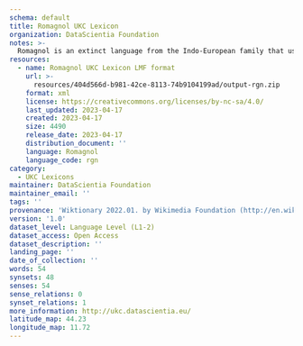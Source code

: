 ```yaml
---
schema: default
title: Romagnol UKC Lexicon
organization: DataScientia Foundation
notes: >-
  Romagnol is an extinct language from the Indo-European family that used to be spoken in Eurasia. The UKC Lexicon of Romagnol is represented as a lexico-semantic network. It consists of words, word senses, synsets, as well as sense-level and synset-level relationships
resources:
  - name: Romagnol UKC Lexicon LMF format
    url: >-
      resources/404d566d-b981-42ce-8113-74b9104199ad/output-rgn.zip
    format: xml
    license: https://creativecommons.org/licenses/by-nc-sa/4.0/
    last_updated: 2023-04-17
    created: 2023-04-17
    size: 4490
    release_date: 2023-04-17
    distribution_document: ''
    language: Romagnol
    language_code: rgn
category:
  - UKC Lexicons
maintainer: DataScientia Foundation
maintainer_email: ''
tags: ''
provenance: 'Wiktionary 2022.01. by Wikimedia Foundation (http://en.wiktionary.org); CogNet 2.1 by Khuyagbaatar Batsuren, National University of Mongolia (http://cognet.ukc.disi.unitn.it); Princeton WordNet 2.1 by Princeton University (https://wordnet.princeton.edu)'
version: '1.0'
dataset_level: Language Level (L1-2)
dataset_access: Open Access
dataset_description: ''
landing_page: ''
date_of_collection: ''
words: 54
synsets: 48
senses: 54
sense_relations: 0
synset_relations: 1
more_information: http://ukc.datascientia.eu/
latitude_map: 44.23
longitude_map: 11.72
---
```

